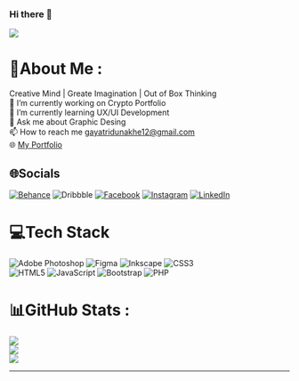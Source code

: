 ### Hi there 👋

[![](https://visitcount.itsvg.in/api?id=GayatriDunakhe&icon=4&color=0)](https://visitcount.itsvg.in)

<!--
**GayatriDunakhe/Gayatridunakhe** is a ✨ _special_ ✨ repository because its `README.md` (this file) appears on your GitHub profile.

Here are some ideas to get you started:

- 🔭 I’m currently working on ...
- 🌱 I’m currently learning ...
- 👯 I’m looking to collaborate on ...
- 🤔 I’m looking for help with ...
- 💬 Ask me about ...
- 📫 How to reach me: ...
- 😄 Pronouns: ...
- ⚡ Fun fact: ...
-->
# 💫About Me :
Creative Mind | Greate Imagination | Out of Box Thinking </br>
🔭 I’m currently working on Crypto Portfolio <br>
🌱 I’m currently learning UX/UI Development <br>
💬 Ask me about Graphic Desing <br>
📫 How to reach me gayatridunakhe12@gmail.com <br>
🌐 <a href="https://gayatridunakhe.netlify.app/"> My Portfolio </a> <br>


## 🌐Socials
[![Behance](https://img.shields.io/badge/Behance-1769ff?logo=behance&logoColor=white)](https://behance.net/https://www.behance.net/gayatridunakhe) ![Dribbble](https://img.shields.io/badge/Dribbble-EA4C89?style=flat&logo=dribbble&logoColor=white) [![Facebook](https://img.shields.io/badge/Facebook-%231877F2.svg?logo=Facebook&logoColor=white)](https://facebook.com/https://www.facebook.com/gayatri.dunakhe/) [![Instagram](https://img.shields.io/badge/Instagram-%23E4405F.svg?logo=Instagram&logoColor=white)](https://instagram.com/https://www.instagram.com/gayatridunakhe/) [![LinkedIn](https://img.shields.io/badge/LinkedIn-%230077B5.svg?logo=linkedin&logoColor=white)](https://linkedin.com/in/https://www.linkedin.com/in/gayatri-dunakhe-6211a7191/) 

# 💻Tech Stack
![Adobe Photoshop](https://img.shields.io/badge/adobephotoshop-%2331A8FF.svg?style=flat&logo=adobephotoshop&logoColor=white) 	![Figma](https://img.shields.io/badge/figma-%23F24E1E.svg?style=flat&logo=figma&logoColor=white) ![Inkscape](https://img.shields.io/badge/Inkscape-e0e0e0?style=flat&logo=inkscape&logoColor=080A13) ![CSS3](https://img.shields.io/badge/css3-%231572B6.svg?style=flat&logo=css3&logoColor=white)   <br> ![HTML5](https://img.shields.io/badge/html5-%23E34F26.svg?style=flat&logo=html5&logoColor=white) ![JavaScript](https://img.shields.io/badge/javascript-%23323330.svg?style=flat&logo=javascript&logoColor=%23F7DF1E) ![Bootstrap](https://img.shields.io/badge/bootstrap-%23563D7C.svg?style=flat&logo=bootstrap&logoColor=white) ![PHP](https://img.shields.io/badge/php-%23777BB4.svg?style=flat&logo=php&logoColor=white) 

# 📊GitHub Stats :
![](https://github-readme-stats.vercel.app/api?username=GayatriDunakhe&theme=dark&hide_border=true&include_all_commits=true&count_private=false)<br/>
![](https://github-readme-streak-stats.herokuapp.com/?user=GayatriDunakhe&theme=dark&hide_border=true)<br/>
![](https://github-readme-stats.vercel.app/api/top-langs/?username=GayatriDunakhe&theme=dark&hide_border=true&include_all_commits=true&count_private=false&layout=compact)

---
